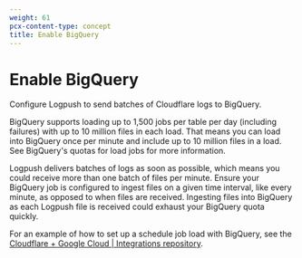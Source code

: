 ```yaml
---
weight: 61
pcx-content-type: concept
title: Enable BigQuery
---
```


# Enable BigQuery

Configure Logpush to send batches of Cloudflare logs to BigQuery.

BigQuery supports loading up to 1,500 jobs per table per day (including failures) with up to 10 million files in each load. That means you can load into BigQuery once per minute and include up to 10 million files in a load. See BigQuery's quotas for load jobs for more information.

Logpush delivers batches of logs as soon as possible, which means you could receive more than one batch of files per minute. Ensure your BigQuery job is configured to ingest files on a given time interval, like every minute, as opposed to when files are received. Ingesting files into BigQuery as each Logpush file is received could exhaust your BigQuery quota quickly.

For an example of how to set up a schedule job load with BigQuery, see the [Cloudflare + Google Cloud | Integrations repository](https://github.com/cloudflare/cloudflare-gcp/tree/master/logpush-to-bigquery).
